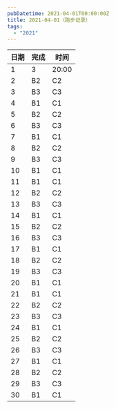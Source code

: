 ```yaml
---
pubDatetime: 2021-04-01T00:00:00Z
title: 2021-04-01（跑步记录）
tags:
  - "2021"
---
```


| 日期 | 完成 | 时间  |
| ---- | ---- | ----- |
| 1    | 3    | 20:00 |
| 2    | B2   | C2    |
| 3    | B3   | C3    |
| 4    | B1   | C1    |
| 5    | B2   | C2    |
| 6    | B3   | C3    |
| 7    | B1   | C1    |
| 8    | B2   | C2    |
| 9    | B3   | C3    |
| 10   | B1   | C1    |
| 11   | B1   | C1    |
| 12   | B2   | C2    |
| 13   | B3   | C3    |
| 14   | B1   | C1    |
| 15   | B2   | C2    |
| 16   | B3   | C3    |
| 17   | B1   | C1    |
| 18   | B2   | C2    |
| 19   | B3   | C3    |
| 20   | B1   | C1    |
| 21   | B1   | C1    |
| 22   | B2   | C2    |
| 23   | B3   | C3    |
| 24   | B1   | C1    |
| 25   | B2   | C2    |
| 26   | B3   | C3    |
| 27   | B1   | C1    |
| 28   | B2   | C2    |
| 29   | B3   | C3    |
| 30   | B1   | C1    |
